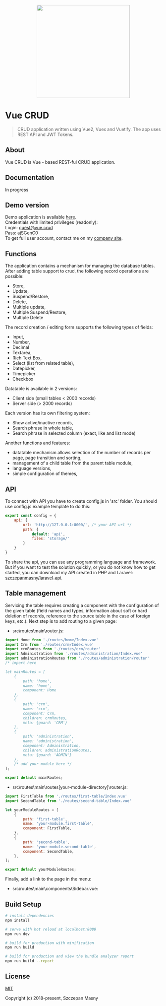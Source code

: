 <p align="center">
  <img width="300" height="auto" src="https://user-images.githubusercontent.com/18534115/49319435-29ccf000-f4fd-11e8-9fc6-8678864132bd.png">
</p>

# Vue CRUD
> CRUD application written using Vue2, Vuex and Vuetify. The app uses REST API and JWT Tokens.

## About
Vue CRUD is Vue - based REST-ful CRUD application.

## Documentation

In progress

## Demo version
Demo application is available [here](http:/crud.id-a.pl).\
Credentials with limited privileges (readonly):\
Login:  guest@vue.crud\
Pass:   ajSGenC0\
To get full user account, contact me on my [company site](http://id-a.pl).

## Functions

The application contains a mechanism for managing the database tables. After adding table support to crud, the following record operations are possible:

* Store,
* Update,
* Suspend/Restore,
* Delete,
* Multiple update,
* Multiple Suspend/Restore,
* Multiple Delete

The record creation / editing form supports the following types of fields:

* Input,
* Number,
* Decimal
* Textarea,
* Rich Text Box,
* Select (list from related table),
* Datepicker,
* Timepicker
* Checkbox

Datatable is available in 2 versions:
* Client side (small tables < 2000 records)
* Server side (> 2000 records)

Each version has its own filtering system:
* Show active/inactive records,
* Search phrase in whole table,
* Search phrase in selected column (exact, like and list mode)

Another functions and features:
* datatable mechanism allows selection of the number of records per page, page transition and sorting,
* management of a child table from the parent table module,
* language versions,
* simple configuration of themes,

## API

To connect with API you have to create config.js in 'src' folder. You should use config.js.example template to do this:
``` js
export const config = {
    api: {
        url: 'http://127.0.0.1:8000/', /* your API url */
        path: {
            default: 'api',
            files: 'storage/'
        }
    }
}
```

To share the api, you can use any programming language and framework. But if you want to test the solution quickly, or you do not know how to get started, you can download my API created in PHP and Laravel:
[szczepanmasny/laravel-api](https://github.com/szczepanmasny/laravel-api).

## Table management

Servicing the table requires creating a component with the configuration of the given table (field names and types, information about soft or hard deletion of records, reference to the source table in the case of foreign keys, etc.). Next step is to add routing to a given page:
* src\routes\main\router.js:
``` js
import Home from './routes/home/Index.vue'
import Crm from './routes/crm/Index.vue'
import crmRoutes from './routes/crm/router'
import Administration from './routes/administration/Index.vue'
import administrationRoutes from './routes/administration/router'
/* import here 

let mainRoutes = [
    {
        path: 'home',
        name: 'home',
        component: Home
    },
    {
        path: 'crm',
        name: 'crm',
        component: Crm,
        children: crmRoutes,
        meta: {guard: 'CRM'}
    },
    {
        path: 'administration',
        name: 'administration',
        component: Administration,
        children: administrationRoutes,
        meta: {guard: 'ADMIN'}
    },
    /* add your module here */
];

export default mainRoutes;
```
* src\routes\main\routes\[your-module-directory]\router.js:
``` js
import FirstTable from './routes/first-table/Index.vue'
import SecondTable from './routes/second-table/Index.vue'

let yourModuleRoutes = [
    {
        path: 'first-table',
        name: 'your-module.first-table',
        component: FirstTable,
    },
    {
        path: 'second-table',
        name: 'your-module.second-table',
        component: SecondTable,
    },
];

export default yourModuleRoutes;
```
Finally, add a link to the page in the menu:
* src\routes\main\components\Sidebar.vue:


## Build Setup

``` bash
# install dependencies
npm install

# serve with hot reload at localhost:8080
npm run dev

# build for production with minification
npm run build

# build for production and view the bundle analyzer report
npm run build --report
```

## License
[MIT](https://opensource.org/licenses/MIT)

Copyright (c) 2018-present, Szczepan Masny
